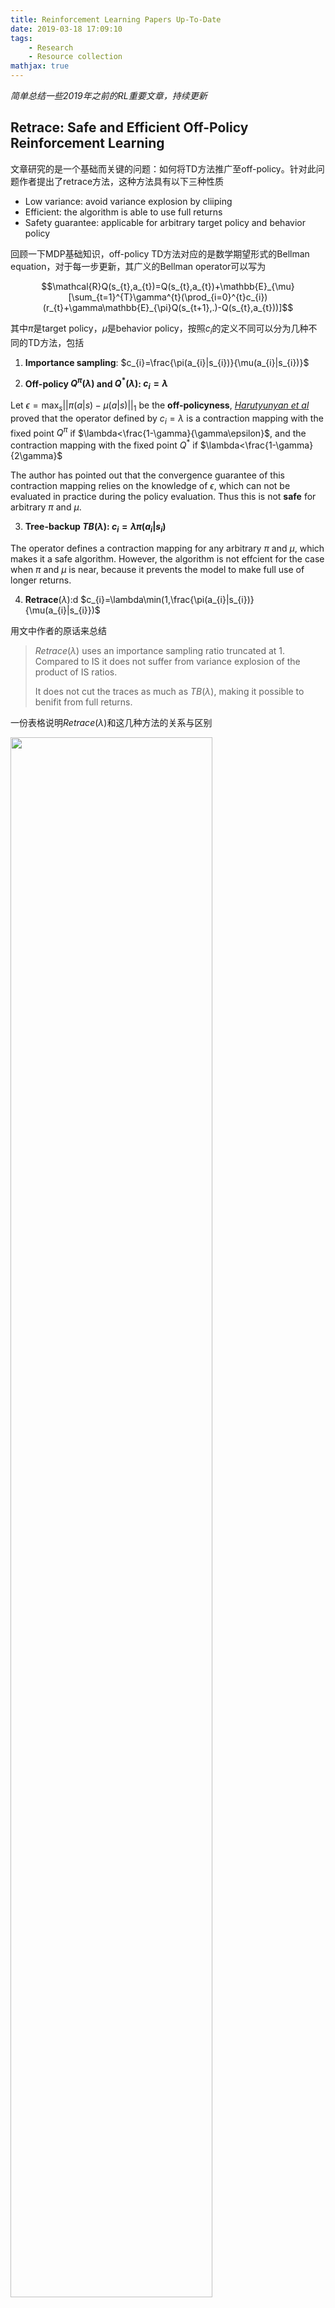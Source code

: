 ```yaml
---
title: Reinforcement Learning Papers Up-To-Date
date: 2019-03-18 17:09:10
tags: 
    - Research
    - Resource collection
mathjax: true
---
```


*简单总结一些2019年之前的RL重要文章，持续更新*
<!-- more -->
## Retrace: Safe and Efficient Off-Policy Reinforcement Learning

文章研究的是一个基础而关键的问题：如何将TD方法推广至off-policy。针对此问题作者提出了retrace方法，这种方法具有以下三种性质

- Low variance: avoid variance explosion by cliiping
- Efficient: the algorithm is able to use full returns
- Safety guarantee: applicable for arbitrary target policy and behavior policy

回顾一下MDP基础知识，off-policy TD方法对应的是数学期望形式的Bellman equation，对于每一步更新，其广义的Bellman operator可以写为

$$\mathcal{R}Q(s_{t},a_{t})=Q(s_{t},a_{t})+\mathbb{E}_{\mu}[\sum_{t=1}^{T}\gamma^{t}(\prod_{i=0}^{t}c_{i})(r_{t}+\gamma\mathbb{E}_{\pi}Q(s_{t+1},.)-Q(s_{t},a_{t}))]$$

其中$\pi$是target policy，$\mu$是behavior policy，按照$c_{i}$的定义不同可以分为几种不同的TD方法，包括

1. **Importance sampling**: $c_{i}=\frac{\pi(a_{i}|s_{i})}{\mu(a_{i}|s_{i})}$

2. **Off-policy $Q^{\pi}(\lambda)$ and $Q^{*}(\lambda)$: $c_{i}=\lambda$**

Let $\epsilon=\max_{s}||\pi(a|s)-\mu(a|s)||_{1}$ be the **off-policyness**, [*Harutyunyan et al*](https://arxiv.org/abs/1602.04951) proved that the operator defined by $c_{i}=\lambda$ is a contraction mapping with the fixed point $Q^{\pi}$ if $\lambda<\frac{1-\gamma}{\gamma\epsilon}$, and the contraction mapping with the fixed point $Q^{*}$ if $\lambda<\frac{1-\gamma}{2\gamma}$

The author has pointed out that the convergence guarantee of this contraction mapping relies on the knowledge of $\epsilon$, which can not be evaluated in practice during the policy evaluation. Thus this is not **safe** for arbitrary $\pi$ and $\mu$.

3. **Tree-backup $TB(\lambda)$: $c_{i}=\lambda\pi(a_{i}|s_{i})$**
 
The operator defines a contraction mapping for any arbitrary $\pi$ and $\mu$, which makes it a safe algorithm. However, the algorithm is not effcient for the case when $\pi$ and $\mu$ is near, because it prevents the model to make full use of longer returns.

4. **Retrace**$(\lambda)$:d $c_{i}=\lambda\min(1,\frac{\pi(a_{i}|s_{i})}{\mu(a_{i}|s_{i}})$

用文中作者的原话来总结

> $Retrace(\lambda)$ uses an importance sampling ratio truncated at 1. Compared to IS it does not suffer from variance explosion of the product of IS ratios.
> 
> It does not cut the traces as much as $TB(\lambda)$, making it possible to benifit from full returns.

一份表格说明$Retrace(\lambda)$和这几种方法的关系与区别

<img src="./table.png" width="80%">

- $Retrace(\lambda)$ is the first algorithm for off-policy evaluation and control whose convergence **does not require GLIE assumption**.
- The author proves the convergence of Watkin's $Q(\lambda)$, which is an open problem since 1989.
- Experimental evaluation is performed on Atari 2600 games. I believe the major contribution of this work is that its theory extends the *eligibility trace algorithm*, and becomes the motivation of V-trace (IMPALA), which is much more applicable for large and complicated MDPs.

## IMPALA: Scalable Distributed Deep-RL with Importance Weighted Actor-Learner Architectures

DeepMind在AlphaStar星际争霸AI上用到的技术之一，主要做了以下几点改进

1. **Actor-Learner Architecture**

基于A3C改进，作者采用Actor-Learner架构：

- 多个Actor异步地与环境交互，将交互得到的trajectories放入全局队列，并周期性地从learner的policy网络copy参数给自己;
- Learner采用trajectory-based optimization的结构，通过一个LSTM网络对trajectories循环进行处理（如下图所示。该架构可以极大地提高分布式训练的吞吐量，满足data efficiency和resource utilization的要求

<img src="./impala.png" width="80%">

2. **V-trace**

由于整个架构是异步更新，actor的behavior policy会落后于learner所学习的target policy，因此本文引入了V-trace方法来对off-policyness做correction。V-trace方法的表达式形式非常恶心，首先定义对于状态$s_{i}$的value approximation $v_{i}$为:

$$v_{i}:=V(s_{i})+\sum_{t=i}^{i+n-1}\gamma^{t-i}(\prod_{k=i}^{t-1}c_{k})\delta_{t}V$$

其中
- $\delta_{t}{V}=\rho_{t}(r_{t}+\gamma{V}(s_{t+1})-V(s_{t}))$ 为TD error乘上一个不知道从哪里冒出来的$\rho_{t}$
- $\rho_{t}=\min(\bar{\rho},\frac{\pi(a_{t}|s_{t})}{\mu(a_{t}|s_{t})})$, $c_{k}=\min(\bar{c}, \frac{\pi(a_{k}|s_{k})}{\mu(a_{k}|s_{k})})$ 这两项是truncated importance sampling ratios
- $\bar{\rho}$和$\bar{c}$是两个常数，作者的设定是$\bar{\rho}>\bar{c}$，且$\bar{c}\geq{1}$，如果这两个条件满足，那么在on-policy训练的时候V-trace operator等价于n-step Bellman target（这个性质Retrace没有

除此以外DeepMind团队还做了一些工程优化，包括将数据准备与网络计算流水线化，用XLA编译了部分的tensorflow静态图，以及修改输入数据格式来更好地适应cudnn框架等等。

由此可见，IMPALA与其说是一套算法，不如说是一套工业级强度的asynchronous deep reinforcement learning框架，DeepMind这篇文章的野心，在于希望IMPALA成为ResNet、RCNN之于CV，seq2seq、BERT之于NLP同等的baseline而存在。

## Mean Field Multi-Agent Reinforcement Learning

### 总结

发表于ICML2018的一篇文章，其实用mean field来做multi-agent RL这个思路想来还是很直观的，因为multi-agent RL中，我们的最终目标是学习最优的joint-policy，而这个全局最优的joint-policy很可能对于每个单一的agent而言都是次优的，所以每个agent的更新都应当取决于其他agent，通过交替迭代每个agent，最终的结果近似等价于对joint-policy做coordinate ascent优化。

上面的思路只是基于学过PRML之后对mean field有限的理解延伸得到的，实际文章中的处理还是要更加精巧一些。具体来说，这篇文章研究的问题背景可以归纳为

- Each agent is directly interacted with a **finite** set of other agents
- Stochastic games with a **finite** state space and action space
- The global joint-policy is guaranteed to make the future state distribution **stationary**

这篇文章的贡献主要在于

- 作者提出了一套基于mean field approximation的方法来训练multi-agent RL，在此框架下相邻agent的交互可以被简化成每一个agent与其相邻节点的action均值交互的过程。基于此formulation作者提出了**mean field Q-Learning**和**mean field actor-critic**两个算法
- 作者证明了在**finite-state stochastic game**情况下，加上若干<b color="red">technical assumption</b>，mean field MARL算法最终可以收敛至Nash equilibrium

<img src="./mean-field-q-learning.png" width="80%">
<img src="./mean-field-ac.png" width="80%">

### 以下开始吐槽

Section 3的notation略混乱，导致读的时候比较费力，主要是由于作者上来就先假设action space是离散的，扭头就用二阶可微的条件对action space做了泰勒展开（见eq 7），再细琢磨了下发现作者其实是假设对于每一个agent，其所有相邻agent的action space可以近似看成连续的，因此eq 10处才对$\pi_{j}$用了累加形式的数学期望，却对$\pi_{-j}$用$\mathbb{E}_{\pi_{-j}}[.]$表示数学期望——然而Section 4中的证明又完全是在discrete setting下证的

此外，eq 7推到eq 8这一步的近似比较牵强，作者在Appendix B中为了证明泰勒展开的二阶项可以消掉，抬手就是一个二阶Lipchitz条件——要求$\nabla{Q}$满足Lipchitz continuous条件——由于现代神经网络普遍采用ReLU激活函数，这个假设显然不成立

假设太强最终会影响到算法在真实世界的任务上的适用性，虽然文章的实验比较充分，但三个实验都没有在benchmark任务上做。综上所述这几点，其实我还蛮希望可以看到这篇文章的rebuttal过程的

作者在introduction中claim说mean field MARL方法可以更好地应用于多agent问题，这一点其实是非常好的motivation，因为MARL领域中，如何处理agent数量较多的任务至今仍然是一个open problem，大部分方法的训练难度/训练时间都会随着agent数量的增加呈现出至少是线性（甚至是指数级别）的增长。因此，在benchmark任务上，尤其是continuous control任务上复现下这篇文章应该是个蛮有意思的探索方向

### Technical Part

接下来看看作者的证明用到了哪些assumption

> Each action-state pair is visited infinitely often, and the reward is bounded by some constant $K$

- $Q(s,a)$本身就是为了处理$v(s)$估计方差过大的问题而提出的，action-state pair无数次访问是$Q(s,a)$收敛的常规假设

> Agent policy满足GLIE条件

- 文章中称采用的是Boltzmman policy，这种情况下随着temperature参数下降到0，policy会收敛至greedy，这条假设也是合理的

> The Nash equilibrium for $\pi$ is recognized either as 1) global optimum or 2) a saddle point expressed as
> 1. $$\mathbb{E}_{a\sim\pi^{*}}[Q(s,a)] \geq \mathbb{E}_{a\sim\pi}[Q(s,a)]$$
> 2. $$\mathbb{E}_{a\sim\pi^{*}}[Q(s,a)] \geq \mathbb{E}_{\pi^{j}}\mathbb{E}_{\pi_{*}^{-j}}[Q(s,a)]$$
> $$\mathbb{E}_{a\sim\pi^{*}}[Q(s,a)] \leq \mathbb{E}_{\pi_{*}^{j}}\mathbb{E}_{\pi^{-j}}[Q(s,a)]$$

相比假设1假设2，这条假设是比较强的，它认为在训练中的任何时刻$t$，对每个agent单独的policy $\pi_{j}$而言，Nash equilibrium都存在。

问题在哪里?这里引用[Wikipedia的Nash's existence theorem](https://en.wikipedia.org/wiki/Nash_equilibrium#Nash's_Existence_Theorem)的内容：

> Nash proved that if we allow mixed strategies, then every game with a **finite** number of players in which each player can choose from **finitely** many **pure strategies** has **at least one** Nash equilibrium.
>
> Nash equilibria need not exist if the set of choices is **infinite and noncompact**. An example is a game where two players simultaneously name a natural number and the player naming the larger number wins. However, a Nash equilibrium exists if the set of choices is **compact** with **continuous payoff**. An example, in which the equilibrium is a mixture of continuously many pure strategies, is a game where two players simultaneously pick a real number between 0 and 1 (inclusive) and player one's winnings (paid by the second player) equal the square root of the distance between the two numbers.

作者在文章中也解释说这个假设太强，实验中发现即使条件不满足也可以收敛（~~虽然实验部分并没有很好地justify这点~~

## Model-Based Reinforcement Learning via Meta-Policy Optimization

简称MB-MPO，Pieter Abbeel组2018年发表在CoRL的一篇文章，OpenAI巨佬John Schulman也出现在了作者列表中，本文主要的内容是利用ensemble+meta-learning的思路来学习MDP的dynamics，从而训练一个可以快速在不同task上adapt的agent。

文章涉及到了两个重要的关键词：Model-based RL和meta-learning，我对这两个方向的了解都比较有限，但这篇文章的脉络很清晰，偏向于robotics方面的应用，没有什么理论分析，读起来也比较轻松愉快。实验部分非常充分，可以得到不少insights

### Ensemble Learning for Model Dynamics

这里的model dynamics指的是一个MDP中，在当前状态下采取某个动作后到达下一状态的映射关系$f:\mathcal{S}\times\mathcal{A}\rightarrow\mathcal{S}$，在广义的MDP定义下$f$是一个随机映射，由$f$所确定的状态转换是一个Markov随机过程。传统的model-based RL方法就是要直接去学习这个映射关系$f$，这个学习过程会非常依赖于model的准确性：即使model对于每个transition三元组$(s_{t},a_t,s_{t+1})$的预测bias都很小，最终这个bias可能会在trajectory中积累，对最终结果带来很大的bias；换用更数学的语言来说，就是在MDP的设定下最终整个trajectory的bias是不能像普通的empirical risk minimization一样被bound的，这种现象叫做distributional shift

传统的解决方法包括

- 用data aggregation在训练时不断加入由model与agent直接交互得到的新的trajectories
- 避免让agent去探索model bias比较大的区域，可以训练Bayesian model来刻画model的uncertainty，或者直接训练一个生成式的模型来学习model的概率分布（文中指出这种方法训练出的agent往往过于保守）
- 通过特殊的优化方式或优化目标，代表性工作有[DeepMPC: Learning Deep Latent Features for
Model Predictive Control](http://www.roboticsproceedings.org/rss11/p12.pdf)以及[Robust policy optimization](http://papers.nips.cc/paper/5183-reinforcement-learning-in-robust-markov-decision-processes)
- Differentiable trajectory optimization，优化时会遇到与RNN类似的问题，gradients either explode or vanish

本文的一个重要motivation在于，作者希望即使在model不是很准确的情况下agent也可以进行有效的学习，为了解决这个问题作者引入了ensemble

$$\max_{\theta}{\frac{1}{K}}\sum_{k=0}^{K}J_{k}(\theta'_{k}) \quad \text{s.t.}\ \theta'_{k}=\theta+\alpha\nabla_{\theta}J_{k}(\theta)$$

其中$J_{k}(\theta)$为在dynamic model $\hat{f}_{\phi_{k}}$下policy $\pi_{\theta}$的expected discounted reward

$$J_{k}(\theta)=\mathbb{E}_{a_{t}\sim\pi_{\theta}(a_{t}|s_{t})}[\sum_{t=0}^{T}\gamma^{t}R(s_{t},a_{t})|s_{t+1}=\hat{f}_{\phi_{k}}(s_{t},a_{t})]$$

### Meta-RL with Learned Dynamic models

<img src="./mb-mpo.png">

在我看来，本文在meta-learning的方面并无创新之处，只是[MARL算法框架](https://arxiv.org/abs/1703.03400)的简单套用，因此这里不展开讨论这部分算法实现

即使如此，meta-learning背后的一些思想还是很吸引我的，按照我个人的理解，加上作者在related works一节中的梳理，meta-learning主要可以分为几类

- Learning to learn
- Learn an initialization of the network that can quickly adapt to several different tasks sharing the same state and action space (e.g. MARL)
- [RL2: Fast Reinforcement Learning via Slow Reinforcement Learning](https://arxiv.org/abs/1611.02779), and [One-shot Learning with Memory-Augmented Neural Networks](https://arxiv.org/abs/1605.06065v1)

个人疑问：

- Meta-learning的定义貌似不是很清晰，meta-learning和one-shot learning, few-shot learning是什么关系？和transfer learning又是什么关系？有什么区别？
- MARL中，几个不同的任务可以在同一个parameter initialization的基础上通过一步gradient迭代得到，这种现象在何等程度上具有普遍性？两个语义完全不同的任务是否可以通过同一个**元**联系到一起？因为按照直觉来讲，利用随机梯度优化得到的网络参数应该是比较稳定的，参数空间在收敛点附近的梯度是很小的，在参数空间的微小扰动应该不足以完成一个网络的功能性迁移
- 为什么文章中优化adapted policy只需要用原始形式的policy gradient即可，而优化meta需要用TRPO？这是否说明从meta做adaption是很容易的，优化meta是很困难的？如果两个都用TRPO会如何？
- 作者展示了若干实验结果表明ensemble的估计方差与$D_{KL}(\pi_{\theta}||\pi_{\theta'_{k}})$呈显著正相关关系，为什么？这背后的原因值得深挖

## Feedback-based MCTS

腾讯AILab发在ICML-2018上的文章，比较难读，文章主要做了两个工作

- 在continuous state space and finite action space MDP上提出了一种新的MCTS方法，按照作者的说法：“Leaf evaluators can be updated to produce a stronger tree search using previous tree search results”
- 对上面提出的MCTS方法提供了sample complexity analysis

除feedback-based MCTS方法以外，作者采用四种baseline作为对比

- No rollouts: 与AlphaZero设定相同
- Direct policy iteration
- Approximate value iteration
- Behavior clone (termed as *SL agent in the paper*)

比较有趣的地方在于作者直接对比了AlphaZero的方法，很少有人有能力做这样的对比实验。此外实验部分还有一些细节

- 直接用游戏引擎里的41维游戏信息作为输入
- 只做了1V1的evaluation
- Intead of using the argmax of the UCB scores, the authors sample actions from the softmax of UCT scores
- Hand-crafted reward function including *health, damage, etc.*
- Reward function mimics reward shaping proposed by *Ng et al.*

## Soft Actor-Critic Algorithms and Applications

